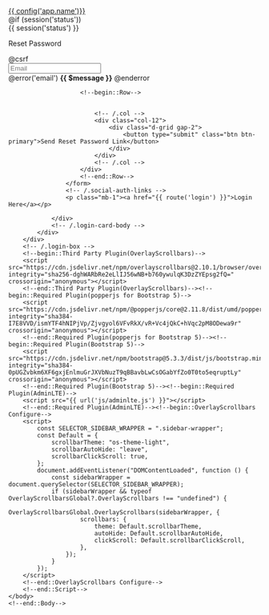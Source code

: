 <!DOCTYPE html>
<html lang="en">
    <!--begin::Head-->
    <head>
        <meta http-equiv="Content-Type" content="text/html; charset=utf-8" />
        <title>AdminLTE 4 | Login Page</title>
        <!--begin::Primary Meta Tags-->
        <meta name="viewport" content="width=device-width, initial-scale=1.0" />
        <meta name="title" content="AdminLTE 4 | Login Page" />
        <meta name="author" content="ColorlibHQ" />
        <meta name="description" content="AdminLTE is a Free Bootstrap 5 Admin Dashboard, 30 example pages using Vanilla JS." />
        <meta
            name="keywords"
            content="bootstrap 5, bootstrap, bootstrap 5 admin dashboard, bootstrap 5 dashboard, bootstrap 5 charts, bootstrap 5 calendar, bootstrap 5 datepicker, bootstrap 5 tables, bootstrap 5 datatable, vanilla js datatable, colorlibhq, colorlibhq dashboard, colorlibhq admin dashboard"
        />
        <!--end::Primary Meta Tags-->
        <!--begin::Fonts-->
        <link rel="stylesheet" href="https://cdn.jsdelivr.net/npm/@fontsource/source-sans-3@5.0.12/index.css" integrity="sha256-tXJfXfp6Ewt1ilPzLDtQnJV4hclT9XuaZUKyUvmyr+Q=" crossorigin="anonymous" />
        <!--end::Fonts-->
        <!--begin::Third Party Plugin(OverlayScrollbars)-->
        <link rel="stylesheet" href="https://cdn.jsdelivr.net/npm/overlayscrollbars@2.10.1/styles/overlayscrollbars.min.css" integrity="sha256-tZHrRjVqNSRyWg2wbppGnT833E/Ys0DHWGwT04GiqQg=" crossorigin="anonymous" />
        <!--end::Third Party Plugin(OverlayScrollbars)-->
        <!--begin::Third Party Plugin(Bootstrap Icons)-->
        <link rel="stylesheet" href="https://cdn.jsdelivr.net/npm/bootstrap-icons@1.11.3/font/bootstrap-icons.min.css" integrity="sha256-9kPW/n5nn53j4WMRYAxe9c1rCY96Oogo/MKSVdKzPmI=" crossorigin="anonymous" />
        <!--end::Third Party Plugin(Bootstrap Icons)-->
        <!--begin::Required Plugin(AdminLTE)-->
        <link rel="stylesheet" href="{{ url('css/adminlte.css') }}"/>
        <!--end::Required Plugin(AdminLTE)-->
    </head>
    <!--end::Head-->
    <!--begin::Body-->
    <body class="login-page bg-body-secondary">
        <div class="login-box">
            <div class="login-logo">
                <a href="{{ url('/') }}">{{ config('app.name')}}</a>
            </div>
            <!-- /.login-logo -->
            <div class="card">
                <div class="card-body login-card-body">
                    @if (session('status'))
                        <div class="alert alert-success" role="alert">
                            {{ session('status') }}
                        </div>
                    <p class="login-box-msg">Reset Password</p>
                    <form action="{{ route('password.email') }}" method="post">
                        @csrf
                        <div class="input-group mb-3">
                            <input type="email" name="email" class="form-control  @error('email') is-invalid @enderror" placeholder="Email" />
                            <div class="input-group-text"><span class="bi bi-envelope"></span></div>
                            @error('email')
                                    <span class="invalid-feedback" role="alert">
                                        <strong>{{ $message }}</strong>
                                    </span>
                                @enderror
                        </div>
                        
                        <!--begin::Row-->
                        
                    
                            <!-- /.col -->
                            <div class="col-12">
                                <div class="d-grid gap-2">
                                    <button type="submit" class="btn btn-primary">Send Reset Password Link</button>
                                </div>
                            </div>
                            <!-- /.col -->
                        </div>
                        <!--end::Row-->
                    </form>
                    <!-- /.social-auth-links -->
                    <p class="mb-1"><a href="{{ route('login') }}">Login Here</a></p>
                  
                </div>
                <!-- /.login-card-body -->
            </div>
        </div>
        <!-- /.login-box -->
        <!--begin::Third Party Plugin(OverlayScrollbars)-->
        <script src="https://cdn.jsdelivr.net/npm/overlayscrollbars@2.10.1/browser/overlayscrollbars.browser.es6.min.js" integrity="sha256-dghWARbRe2eLlIJ56wNB+b760ywulqK3DzZYEpsg2fQ=" crossorigin="anonymous"></script>
        <!--end::Third Party Plugin(OverlayScrollbars)--><!--begin::Required Plugin(popperjs for Bootstrap 5)-->
        <script src="https://cdn.jsdelivr.net/npm/@popperjs/core@2.11.8/dist/umd/popper.min.js" integrity="sha384-I7E8VVD/ismYTF4hNIPjVp/Zjvgyol6VFvRkX/vR+Vc4jQkC+hVqc2pM8ODewa9r" crossorigin="anonymous"></script>
        <!--end::Required Plugin(popperjs for Bootstrap 5)--><!--begin::Required Plugin(Bootstrap 5)-->
        <script src="https://cdn.jsdelivr.net/npm/bootstrap@5.3.3/dist/js/bootstrap.min.js" integrity="sha384-0pUGZvbkm6XF6gxjEnlmuGrJXVbNuzT9qBBavbLwCsOGabYfZo0T0to5eqruptLy" crossorigin="anonymous"></script>
        <!--end::Required Plugin(Bootstrap 5)--><!--begin::Required Plugin(AdminLTE)-->
        <script src="{{ url('js/adminlte.js') }}"></script>
        <!--end::Required Plugin(AdminLTE)--><!--begin::OverlayScrollbars Configure-->
        <script>
            const SELECTOR_SIDEBAR_WRAPPER = ".sidebar-wrapper";
            const Default = {
                scrollbarTheme: "os-theme-light",
                scrollbarAutoHide: "leave",
                scrollbarClickScroll: true,
            };
            document.addEventListener("DOMContentLoaded", function () {
                const sidebarWrapper = document.querySelector(SELECTOR_SIDEBAR_WRAPPER);
                if (sidebarWrapper && typeof OverlayScrollbarsGlobal?.OverlayScrollbars !== "undefined") {
                    OverlayScrollbarsGlobal.OverlayScrollbars(sidebarWrapper, {
                        scrollbars: {
                            theme: Default.scrollbarTheme,
                            autoHide: Default.scrollbarAutoHide,
                            clickScroll: Default.scrollbarClickScroll,
                        },
                    });
                }
            });
        </script>
        <!--end::OverlayScrollbars Configure-->
        <!--end::Script-->
    </body>
    <!--end::Body-->
</html>
